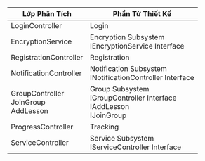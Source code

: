 | **Lớp Phân Tích**         | **Phần Tử Thiết Kế**                         |
|----------------------------|----------------------------------------------|
| LoginController            | Login                             |
| EncryptionService          | Encryption Subsystem<br>IEncryptionService Interface |
| RegistrationController     | Registration                      |
| NotificationController     | Notification Subsystem<br>INotificationController Interface |
| GroupController<br> JoinGroup <br> AddLesson          | Group Subsystem<br>IGroupController Interface <br>IAddLesson <br> IJoinGroup|
| ProgressController         | Tracking                         |
| ServiceController          | Service Subsystem<br>IServiceController Interface |

